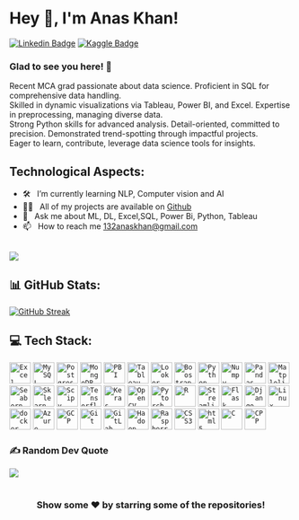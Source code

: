 # Hey 👋, I'm Anas Khan!

[![Linkedin Badge](https://img.shields.io/badge/-LinkedIn-0e76a8?style=flat-square&logo=Linkedin&logoColor=white)](https://linkedin.com/in/mohammed-anas-khan-ab91531a4)
[![Kaggle Badge](https://img.shields.io/badge/-Kaggle-20beff?style=flat-square&logo=Kaggle&logoColor=white)](https://www.kaggle.com/fiq423ubf)

### Glad to see you here! 🔭

Recent MCA grad passionate about data science. Proficient in SQL for comprehensive data handling. <br> Skilled in dynamic visualizations via Tableau, Power BI, and Excel. Expertise in preprocessing, managing diverse data. <br> Strong Python skills for advanced analysis. Detail-oriented, committed to precision. Demonstrated trend-spotting through impactful projects.<br> Eager to learn, contribute, leverage data science tools for insights. 

## Technological Aspects:
- 🛠 &nbsp; I’m currently learning NLP, Computer vision and AI
- 👨‍💻 &nbsp; All of my projects are available on [Github](https://github.com/Makorg123)
- 💬 &nbsp; Ask me about ML, DL, Excel,SQL, Power Bi, Python, Tableau
- 📫 &nbsp; How to reach me 132anaskhan@gmail.com<br><br>

[![](https://visitcount.itsvg.in/api?id=Makorg123&icon=5&color=0)](https://visitcount.itsvg.in)


## 📊 GitHub Stats:
[![GitHub Streak](https://streak-stats.demolab.com?user=Makorg123&theme=default)](https://git.io/streak-stats)<br/>

## 💻 Tech Stack:

  <code><img height = "38" src ='https://www.logo.wine/a/logo/Microsoft_Excel/Microsoft_Excel-Logo.wine.svg' alt = 'Excel'></code>
 <code><img height = "38" src ='https://profilinator.rishav.dev/skills-assets/mysql-original-wordmark.svg' alt = 'MySQL'></code>
 <code><img height = "38" src ='https://profilinator.rishav.dev/skills-assets/postgresql-original-wordmark.svg' alt = 'Postgresql'></code> 
  <code><img height = "38" src ='https://profilinator.rishav.dev/skills-assets/mongodb-original-wordmark.svg' alt = 'MongoDB'></code>
  <code><img height = "38" src ='https://profilinator.rishav.dev/skills-assets/powerbi.png' alt = 'PBI'></code>
 <code><img height = "38" src ='https://profilinator.rishav.dev/skills-assets/tableau.svg' alt = 'Tableau'></code>
  <code><img height = "38" src = 'https://ahana.io/wp-content/uploads/2021/04/looker_logo_meta_v0005.png' alt = 'Looker'></code>
  <code><img height = "38" src = 'https://bootstrapstudio.io/assets/img/logo.png' alt = 'Boostrap Studio'></code>
  <code><img height = "38" src ='https://profilinator.rishav.dev/skills-assets/python-original.svg' alt = 'Python'></code>
  <code><img height = "38" src = 'https://w7.pngwing.com/pngs/134/662/png-transparent-numpy-hd-logo.png' alt = 'Numpy'></code>
  <code><img height = "38" src = 'https://pandas.pydata.org/static/img/pandas.svg' alt ='Pandas'></code>
  <code><img height = "38" src = 'https://image.pngaaa.com/242/4152242-middle.png' alt ='Matplolib'></code>
  <code><img height = "38" src = 'https://seaborn.pydata.org/_images/logo-tall-lightbg.svg' alt ='Seaborn'></code>
  <code><img height = "38" src ='https://upload.wikimedia.org/wikipedia/commons/0/05/Scikit_learn_logo_small.svg' alt = 'Sklearn'></code>
  <code><img height = "38" src ='https://e7.pngegg.com/pngimages/665/534/png-clipart-scipy-numpy-python-scikit-learn-pip-others-miscellaneous-blue.png' alt ='Scipy'></code>
  <code><img height = "38" src ='https://profilinator.rishav.dev/skills-assets/tensorflow-icon.svg' alt = 'Tensorflow'></code>
  <code><img height = "38" src ='https://profilinator.rishav.dev/skills-assets/keras.png' alt = 'Keras'></code>
  <code><img height = "38" src ='https://profilinator.rishav.dev/skills-assets/opencv-icon.svg' alt = 'OpenCV'></code>
  <code><img height = "38" src ='https://profilinator.rishav.dev/skills-assets/pytorch-icon.svg' alt = 'Pytorch'></code>
  <code><img height = "38" src ='https://profilinator.rishav.dev/skills-assets/r.svg' alt = 'R'></code>
  <code><img height = "38" src = 'https://cdn.analyticsvidhya.com/wp-content/uploads/2021/06/39595st.jpeg' alt = 'Streamlit'></code>
  <code><img height = "38" src ='https://profilinator.rishav.dev/skills-assets/flask.png' alt = 'Flask'></code>
  <code><img height = "38" src ='https://profilinator.rishav.dev/skills-assets/django-original.svg' alt = 'Django'></code>
  <code><img height = "38" src ='https://profilinator.rishav.dev/skills-assets/linux-original.svg' alt = 'Linux'></code>
  <code><img height = "38" src ='https://profilinator.rishav.dev/skills-assets/docker-original-wordmark.svg' alt = 'docker'></code> 
  <code><img height = "38" src ='https://profilinator.rishav.dev/skills-assets/microsoft_azure-icon.svg' alt = 'Azure'></code>
  <code><img height = "38" src ='https://profilinator.rishav.dev/skills-assets/google_cloud-icon.svg'  alt = 'GCP'></code>
  <code><img height = "38" src ='https://profilinator.rishav.dev/skills-assets/git-scm-icon.svg' alt = 'Git'></code>
  <code><img height = "38" src ='https://profilinator.rishav.dev/skills-assets/gitlab.svg' alt = 'GitLab'></code>
  <code><img height = "38" src ='https://profilinator.rishav.dev/skills-assets/apache_hadoop-icon.svg'  alt = 'Hadoop'></code>
  <code><img height = "38" src ='https://profilinator.rishav.dev/skills-assets/raspberrypi.png' alt = 'RaspberryPie'></code>
  <code><img height = "38"  src = "https://profilinator.rishav.dev/skills-assets/css3-original-wordmark.svg" alt = 'CSS3'></code>
  <code><img height = "38" src ='https://profilinator.rishav.dev/skills-assets/html5-original-wordmark.svg' alt = 'html5'></code>
  <code><img height = "38" src ='https://profilinator.rishav.dev/skills-assets/c-original.svg' alt = 'C'></code>
  <code><img height = "38" src ='https://profilinator.rishav.dev/skills-assets/cplusplus-original.svg' alt = 'CPP'></code>

  

### ✍️ Random Dev Quote
![](https://quotes-github-readme.vercel.app/api?type=horizontal&theme=radical)


#
<div align="center">

### Show some ❤️ by starring some of the repositories!

</div>


